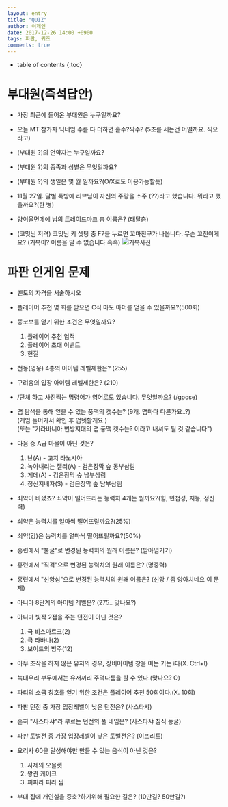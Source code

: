 ```yaml
---
layout: entry
title: "QUIZ"
author: 이제언
date: 2017-12-26 14:00 +0900
tags: 파판, 퀴즈
comments: true
--- 
```

* table of contents
{:toc}

# 부대원(즉석답안)

* 가장 최근에 들어온 부대원은 누구일까요?  

* 오늘 MT 참가자 닉네임 수를 다 더하면 홀수?짝수? (5초를 세는건 어떨까요. 찍으라고)  

* (부대원 ?)의 언약자는 누구일까요?

* (부대원 ?)의 종족과 성별은 무엇일까요?

* (부대원 ?)의 생일은 몇 월 일까요?(O/X로도 이용가능할듯)

* 11월 27일. 달별 톡방에 리브님이 자신의 주량을 소주 (??)라고 했습니다. 뭐라고 했을까요?(한 병)

* 양이울면메에 님의 트레이드마크 춤 이름은? (태달춤)

* (코밋님 저격) 코밋님 키 셋팅 중 F7을 누르면 꼬마친구가 나옵니다. 무슨 꼬친이게요? (거북이? 이름을 알 수 없습니다 흑흑)
![거북사진](https://zemalee.github.io/images/job/commit.png)  

# 파판 인게임 문제

* 멘토의 자격을 서술하시오

* 플레이어 추천 몇 회를 받으면 C식 마도 아머를 얻을 수 있을까요?(500회)

* 뚱코보를 얻기 위한 조건은 무엇일까요?  
  1. 플레이어 추천 업적  
  2. 플레이어 초대 이벤트  
  3. 현질

* 천동(영웅) 4층의 아이템 레벨제한은? (255)

* 구려움의 입장 아이템 레벨제한은? (210)

* /단체 하고 사진찍는 명령어가 영어로도 있습니다. 무엇일까요? (/gpose)

* 맵 탐색을 통해 얻을 수 있는 풍맥의 갯수는? (9개. 맵마다 다른가요..?)  
(게임 들어가서 확인 후 업뎃할게요.)  
(또는 "기라바니아 변방지대의 맵 풍맥 갯수는? 이라고 내셔도 될 것 같습니다")

* 다음 중 A급 마물이 아닌 것은?  
  1. 난(A) - 고지 라노시아  
  2. 녹아내리는 젤리(A) - 검은장막 숲 동부삼림  
  3. 게데(A) - 검은장막 숲 남부삼림  
  4. 정신지배자(S) - 검은장막 숲 남부삼림  

* 쇠약이 바꼈죠? 쇠약이 떨어뜨리는 능력치 4개는 뭘까요?(힘, 민첩성, 지능, 정신력)

* 쇠약은 능력치를 얼마씩 떨어뜨릴까요?(25%)  

* 쇠약(강)은 능력치를 얼마씩 떨어뜨릴까요?(50%)  

* 홍련에서 "불굴"로 변경된 능력치의 원래 이름은? (받아넘기기)

* 홍련에서 "직격"으로 변경된 능력치의 원래 이름은? (명중력)

* 홍련에서 "신앙심"으로 변경된 능력치의 원래 이름은? (신앙 / 좀 양아치네요 이 문제)

* 아니마 8단계의 아이템 레벨은? (275.. 맞나요?)

* 아니마 빛작 2점을 주는 던전이 아닌 것은?  
  1. 극 비스마르크(2)  
  2. 극 라바나(2)  
  3. 보이드의 방주(12)

* 아무 조작을 하지 않은 유저의 경우, 장비아이템 창을 여는 키는 i다(X. Ctrl+I)

* 늑대우리 부두에서는 유저끼리 주먹다툼을 할 수 있다.(맞나요? O)

* 파티의 소금 칭호를 얻기 위한 조건은 플레이어 추천 50회이다.(X. 10회)

* 파판 던전 중 가장 입장레벨이 낮은 던전은? (사스타샤)

* 흔히 "사스타샤"라 부르는 던전의 풀 네임은? (사스타샤 침식 동굴)

* 파판 토벌전 중 가장 입장레벨이 낮은 토벌전은? (이프리트)

* 요리사 60을 달성해야만 만들 수 있는 음식이 아닌 것은?  
  1. 사제의 오믈렛  
  2. 왕관 케이크  
  3. 피피라 피라 찜

* 부대 집에 개인실을 증축?하기위해 필요한 길은? (10만길? 50만길?)

